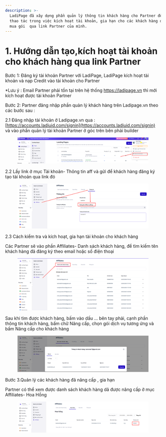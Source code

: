 ```yaml
---
description: >-
  LadiPage đã xây dựng phần quản lý thông tin khách hàng cho Partner để chủ động
  thao tác trong việc kích hoạt tài khoản, gia hạn cho các khách hàng đăng ký
  mua gói  qua link Partner của mình.
---
```


# 1. Hướng dẫn tạo,kích hoạt tài khoản cho khách hàng qua link Partner

Bước 1: Đăng ký tài khoản Partner với LadiPage,  LadiPage kích hoạt tài khoản và nạp Credit vào tài khoản cho Partner

\*Lưu ý : Email Partner phải tồn tại trên hệ thống https://ladipage.vn thì mới kích hoạt được tài khoản Partner

Bước 2: Partner đăng nhập phần quản lý khách hàng trên Ladipage.vn theo các bước sau :

2.1 Đăng nhập tài khoản ở Ladipage.vn  qua :[https://accounts.ladiuid.com/signin](https://accounts.ladiuid.com/signin) và vào phần quản lý tài khoản Partner ở góc trên bên phải builder&#x20;

<figure><img src="../.gitbook/assets/image (1335).png" alt=""><figcaption></figcaption></figure>

2.2 Lấy link ở mục Tài khoản- Thông tin aff và gửi để khách hàng đăng ký tạo tài khoản qua link đó&#x20;

<figure><img src="../.gitbook/assets/image (19).png" alt=""><figcaption></figcaption></figure>

2.3 Cách kiểm tra và kích hoạt, gia hạn tài khoản cho khách hàng&#x20;

Các Partner sẽ vào phần Affiliates- Danh sách khách hàng, để tìm kiếm tên khách hàng đã đăng ký theo email hoặc số điện thoại&#x20;

<figure><img src="../.gitbook/assets/image (20).png" alt=""><figcaption></figcaption></figure>

Sau khi tìm được khách hàng, bấm vào dấu ... bên tay phải, cạnh phần thông tin khách hàng, bấm chữ Nâng cấp, chọn gói dịch vụ tương ứng và bấm Nâng cấp cho khách hàng&#x20;

<figure><img src="../.gitbook/assets/image (21).png" alt=""><figcaption></figcaption></figure>

Bước 3.Quản lý các khách hàng đã nâng cấp , gia hạn&#x20;

Partner có thể xem được danh sách khách hàng dã được nâng cấp ở mục Affiliates- Hoa Hồng

<figure><img src="../.gitbook/assets/image (22).png" alt=""><figcaption></figcaption></figure>

